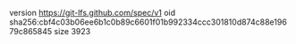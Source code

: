 version https://git-lfs.github.com/spec/v1
oid sha256:cbf4c03b06ee6b1c0b89c6601f01b992334ccc301810d874c88e19679c865845
size 3923
